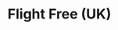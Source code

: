 ---
title: Flight Free (UK)
url: 'https://flightfree.co.uk/'
countries:
  - gb
categories:
  - 97826809-ed97-424c-9c46-cedba824add8
  - 207559a4-fe66-4c3d-bc6c-4f721f9562a4
tags:
  - flightfree
description: >-
  Aviation is the fastest growing contributor to greenhouse gas emissions at a
  time when we desperately need to reduce them. Pledge to go flight free in
  2020.
image: null
blueprint: action

---